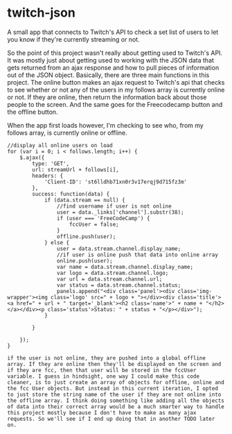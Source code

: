 # twitch-json
A small app that connects to Twitch's API to check a set list of users to let you know if they're currently streaming or not.


So the point of this project wasn't really about getting used to Twitch's API. It was mostly just about getting used to working with the JSON data that gets returned from an ajax response and how to pull pieces of information out of the JSON object. Basically, there are three main functions in this project. The online button makes an ajax request to Twitch's api that checks to see whether or not any of the users in my follows array is currently online or not. If they are online, then return the information back about those people to the screen. And the same goes for the Freecodecamp button and the offline button.

When the app first loads however, I'm checking to see who, from my follows array, is currently online or offline.

    //display all online users on load
    for (var i = 0; i < follows.length; i++) {
        $.ajax({
            type: 'GET',
            url: streamUrl + follows[i],
            headers: {
                'Client-ID': 'st6lldhb71xn0r3v17erqj9d715fz3m'
            },
            success: function(data) {
                if (data.stream == null) {
                    //find username if user is not online
                    user = data._links['channel'].substr(38);
                    if (user === 'FreeCodeCamp') {
                        fccUser = false;
                    }
                    offline.push(user);
                } else {
                    user = data.stream.channel.display_name;
                    //if user is online push that data into online array
                    online.push(user);
                    var name = data.stream.channel.display_name;
                    var logo = data.stream.channel.logo;
                    var url = data.stream.channel.url;
                    var status = data.stream.channel.status;
                    panels.append("<div class='panel'><div class='img-wrapper'><img class='logo' src=" + logo + "></div><div class='title'><a href=" + url + " target='_blank'><h2 class='name'>" + name + "</h2></a></div><p class='status'>Status: " + status + "</p></div>");
                }

            }

        });
    }
    
    if the user is not online, they are pushed into a global offline array. If they are online then they'll be displayed on the screen and if they are fcc, then that user will be stored in the fccUser variable. I guess in hindsight, one way I could make this code cleaner, is to just create an array of objects for offline, online and the fcc User objects. But instead in this current iteration, I opted to just store the string name of the user if they are not online into the offline array. I think doing something like adding all the objects of data into their correct array would be a much smarter way to handle this project mostly because I don't have to make as many ajax requests. So we'll see if I end up doing that in another TODO later on.


